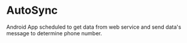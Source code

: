 # AutoSync
Android App scheduled to get data from web service and send data's message to determine phone number.
